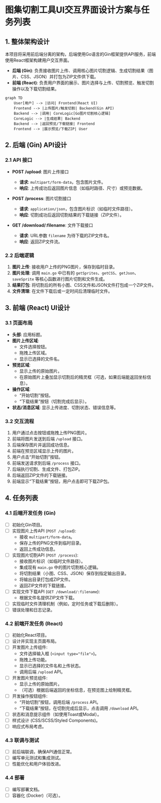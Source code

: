 # 图集切割工具UI交互界面设计方案与任务列表

## 1. 整体架构设计

本项目将采用前后端分离的架构，后端使用Go语言的Gin框架提供API服务，前端使用React框架构建用户交互界面。

-   **后端 (Gin)**: 负责接收图片上传、调用核心图片切割逻辑、生成切割结果（图片、CSS、JSON）并打包为ZIP文件供下载。
-   **前端 (React)**: 负责用户界面的展示、图片选择与上传、切割预览、触发切割操作以及下载切割结果。

```mermaid
graph TD
    User[用户] --> |访问| Frontend(React UI)
    Frontend --> |上传图片/触发切割| Backend(Gin API)
    Backend --> |调用| CoreLogic[Go图片切割核心逻辑]
    CoreLogic --> |生成结果| Backend
    Backend --> |返回预览/下载链接| Frontend
    Frontend --> |展示预览/下载ZIP| User
```

## 2. 后端 (Gin) API设计

### 2.1 API 接口

-   **POST /upload**: 图片上传接口
    -   **请求**: `multipart/form-data`，包含图片文件。
    -   **响应**: 上传成功后返回图片信息（如临时路径、尺寸）或预览数据。

-   **POST /process**: 图片切割接口
    -   **请求**: `application/json`，包含图片标识（如临时文件路径）。
    -   **响应**: 切割成功后返回切割结果的下载链接（ZIP文件）。

-   **GET /download/:filename**: 文件下载接口
    -   **请求**: URL参数 `filename` 为待下载的ZIP文件名。
    -   **响应**: 返回ZIP文件流。

### 2.2 后端逻辑

1.  **图片上传**: 接收用户上传的PNG图片，保存到临时目录。
2.  **图片处理**: 调用 `main.go` 中已有的 `getSprites`、`getCSS`、`getJson`、`saveSprite` 等核心函数进行图片切割和文件生成。
3.  **结果打包**: 将切割后的所有小图、CSS文件和JSON文件打包成一个ZIP文件。
4.  **文件清理**: 在文件下载后或一定时间后清理临时文件。

## 3. 前端 (React) UI设计

### 3.1 页面布局

-   **头部**: 应用标题。
-   **图片上传区域**: 
    -   文件选择按钮。
    -   拖拽上传区域。
    -   显示已选择的文件名。
-   **预览区域**: 
    -   显示上传的原始图片。
    -   在原始图片上叠加显示切割后的精灵框（可选，如果后端能返回坐标信息）。
-   **操作区域**: 
    -   “开始切割”按钮。
    -   “下载结果”按钮（切割完成后显示）。
-   **状态/消息区域**: 显示上传进度、切割状态、错误信息等。

### 3.2 交互流程

1.  用户通过点击按钮或拖拽上传PNG图片。
2.  前端将图片发送到后端 `/upload` 接口。
3.  后端保存图片并返回成功信息。
4.  前端在预览区域显示上传的图片。
5.  用户点击“开始切割”按钮。
6.  前端发送请求到后端 `/process` 接口。
7.  后端执行切割、生成文件、打包ZIP。
8.  后端返回ZIP文件的下载链接。
9.  前端显示“下载结果”按钮，用户点击即可下载ZIP包。

## 4. 任务列表

### 4.1 后端开发任务 (Gin)

-   [ ] 初始化Gin项目。
-   [ ] 实现图片上传API (`POST /upload`):
    -   接收 `multipart/form-data`。
    -   保存上传的PNG文件到临时目录。
    -   返回上传成功信息。
-   [ ] 实现图片切割API (`POST /process`):
    -   接收图片标识（如临时文件路径）。
    -   集成现有 `main.go` 中的图片切割核心逻辑。
    -   将切割结果（小图、CSS、JSON）保存到指定输出目录。
    -   将输出目录打包成ZIP文件。
    -   返回ZIP文件的下载链接。
-   [ ] 实现文件下载API (`GET /download/:filename`):
    -   根据文件名提供ZIP文件下载。
-   [ ] 实现临时文件清理机制（例如，定时任务或下载后删除）。
-   [ ] 错误处理和日志记录。

### 4.2 前端开发任务 (React)

-   [ ] 初始化React项目。
-   [ ] 设计并实现主页面布局。
-   [ ] 开发图片上传组件:
    -   文件选择输入框 (`<input type="file">`)。
    -   拖拽上传功能。
    -   显示已选择的文件名和上传状态。
    -   调用后端 `/upload` API。
-   [ ] 开发图片预览组件:
    -   显示上传的原始图片。
    -   （可选）根据后端返回的坐标信息，在预览图上绘制精灵框。
-   [ ] 开发操作按钮组件:
    -   “开始切割”按钮，调用后端 `/process` API。
    -   “下载结果”按钮，在切割完成后显示，点击调用 `/download` API。
-   [ ] 状态和消息提示组件（如使用Toast或Modal）。
-   [ ] 样式设计 (CSS/SCSS/Styled Components)。
-   [ ] 响应式布局考虑。

### 4.3 联调与测试

-   [ ] 前后端联调，确保API通信正常。
-   [ ] 编写单元测试和集成测试。
-   [ ] 性能优化和用户体验改进。

### 4.4 部署

-   [ ] 编写部署文档。
-   [ ] 容器化 (Docker)（可选）。